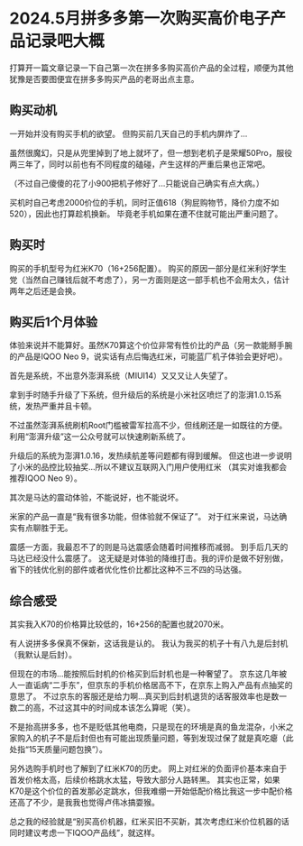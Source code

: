 # 2024.5月拼多多第一次购买高价电子产品记录吧大概

打算开一篇文章记录一下自己第一次在拼多多购买高价产品的全过程，顺便为其他犹豫是否要图便宜在拼多多购买产品的老哥出点主意。

## 购买动机

一开始并没有购买手机的欲望。
但购买前几天自己的手机内屏炸了...

虽然很魔幻，只是从兜里掉到了地上就坏了，但一想到老机子是荣耀50Pro，服役两三年了，同时以前也有不同程度的磕碰，产生这样的严重后果也正常吧。

（不过自己傻傻的花了小900把机子修好了...只能说自己确实有点大病。）

买机时自己考虑2000价位的手机，同时正值618（狗屁购物节，降价力度不如520），因此也打算趁机换新。
毕竟老手机如果在遭不住就可能出严重问题了。

## 购买时

购买的手机型号为红米K70（16+256配置）。
购买的原因一部分是红米利好学生党（当然自己赚钱后就不考虑了），另一方面则是这一部手机也不会用太久，估计两年之后还是会换。

## 购买后1个月体验

体验来说并不能算好。虽然K70算这个价位非常有性价比的产品（另一款能掰手腕的产品是IQOO Neo 9，说实话有点后悔选红米，可能蓝厂机子体验会更好吧）。

首先是系统，不出意外澎湃系统（MIUI14）又又又让人失望了。

拿到手时随手升级了下系统，但升级后的系统是小米社区喷烂了的澎湃1.0.15系统，发热严重并且卡顿。

不过虽然澎湃系统刷机Root门槛被雷军拉高不少，但线刷还是一如既往的方便。
利用“澎湃升级”这一公众号就可以快速刷新系统了。

升级后的系统为澎湃1.0.16，发热续航差等问题都有得到缓解。
但这也进一步说明了小米的品控比较抽奖...所以不建议互联网入门用户使用红米
（其实对谁我都会推荐IQOO Neo 9）。

其次是马达的震动体验，不能说好，也不能说坏。

米家的产品一直是“我有很多功能，但体验就不保证了”。
对于红米来说，马达确实有点聊胜于无。

震感一方面，我最忍不了的则是马达震感会随着时间推移而减弱。
到手后几天的马达已经没什么震感了。
这无疑是对体验的降维打击。我的评价是做不好别做，省下的钱优化别的部件或者优化性价比都比这种不三不四的马达强。

## 综合感受

其实我入K70的价格算比较低的，16+256的配置也就2070米。

有人说拼多多保真不保新，这话我是认的。
我认为我买的机子十有八九是后封机（我默认是后封）。

但现在的市场...能按照后封机的价格买到后封机也是一种奢望了。
京东这几年被人一直诟病“二手东”，但京东的手机价格居高不下，在京东上购入产品有点抽奖的意思了。
不过京东的客服还是给力啊...真买到后封机退货的话客服效率也是数一数二的高，不过这其中的时间成本该怎么算呢（笑）。

不是抬高拼多多，也不是贬低其他电商，只是现在的环境是真的鱼龙混杂，小米之家购入的机子不是后封但也有可能出现质量问题，等到发现过保了就是真吃瘪（此处指“15天质量问题包换”）。

另外选购手机时也了解到了红米K70的历史。
网上对红米的负面评价基本来自于首发价格太高，后续价格跳水太猛，导致大部分人路转黑。
其实也正常，如果K70是这个价位的首发那必定跳水，但我难绷一开始低配价格比我这一步中配价格还高了不少，是我我也觉得卢伟冰搞耍猴。

总之我的经验就是“别买高价机器，红米买旧不买新，其次考虑红米价位机器的话同时建议考虑一下IQOO产品线”，就这样。
